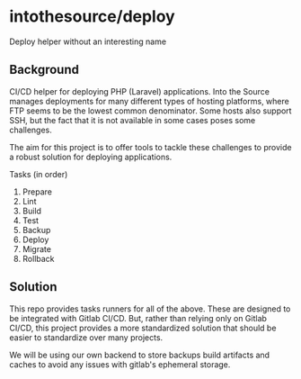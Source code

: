 # intothesource/deploy

Deploy helper without an interesting name

## Background

CI/CD helper for deploying PHP (Laravel) applications. Into the Source manages deployments for many different types of hosting platforms, where FTP seems to be the lowest common denominator. Some hosts also support SSH, but the fact that it is not available in some cases poses some challenges.

The aim for this project is to offer tools to tackle these challenges to provide a robust solution for deploying applications.

Tasks (in order)

1. Prepare
2. Lint
3. Build
4. Test
5. Backup
6. Deploy
7. Migrate
8. Rollback

## Solution

This repo provides tasks runners for all of the above. These are designed to be integrated with Gitlab CI/CD. But, rather than relying only on Gitlab CI/CD, this project provides a more standardized solution that should be easier to standardize over many projects.

We will be using our own backend to store backups build artifacts and caches to avoid any issues with gitlab's ephemeral storage.
